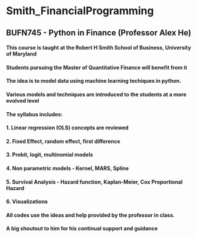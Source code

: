 # Smith_FinancialProgramming
## BUFN745 - Python in Finance (Professor Alex He)

#### This course is taught at the Robert H Smith School of Business, University of Maryland
#### Students pursuing the Master of Quantitative Finance will benefit from it 

#### The idea is to model data using machine learning techiques in python.
#### Various models and techniques are introduced to the students at a more evolved level

#### The syllabus includes:
#### 1. Linear regression (OLS) concepts are reviewed
#### 2. Fixed Effect, random effect, first difference 
#### 3. Probit, logit, multinomial models
#### 4. Non parametric models - Kernel, MARS, Spline
#### 5. Survival Analysis - Hazard function, Kaplan-Meier, Cox Proportional Hazard
#### 6. Visualizations

#### All codes use the ideas and help provided by the professor in class. 
#### A big shoutout to him for his continual support and guidance
